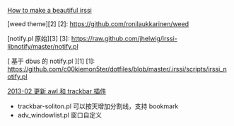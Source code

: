 
[How to make a beautiful irssi](http://pulina.fi/avainsana/irssi/)

[weed theme][2]
[2]: https://github.com/ronilaukkarinen/weed

[notify.pl 原始][3]
[3]: https://raw.github.com/jhelwig/irssi-libnotify/master/notify.pl

[ 基于 dbus 的 notify.pl ][1]
[1]: https://github.com/c00kiemon5ter/dotfiles/blob/master/.irssi/scripts/irssi_notify.pl

[ 2013-02 更新 awl 和 trackbar 插件 ](http://anti.teamidiot.de/static/nei/*/Code/Irssi/)
- trackbar-soliton.pl 可以按天增加分割线，支持 bookmark
- adv_windowlist.pl 窗口自定义




